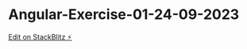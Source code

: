 # Angular-Exercise-01-24-09-2023

[Edit on StackBlitz ⚡️](https://stackblitz.com/edit/angular-exercise24092023)